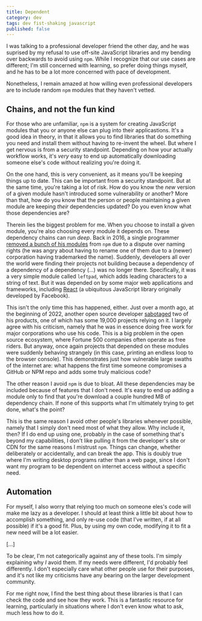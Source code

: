 ```yaml
---
title: Dependent
category: dev
tags: dev fist-shaking javascript
published: false
---
```


I was talking to a professional developer friend the other day, and he was suprised by my refusal to use off-site JavaScript libraries and my bending over backwards to avoid using ``npm``.  While I recognize that our use cases are different; I'm still concerned with learning, so prefer doing things myself, and he has to be a lot more concerned with pace of development.

Nonetheless, I remain amazed at how willing even professional developers are to include random ``npm`` modules that they haven't vetted.

## Chains, and not the fun kind

For those who are unfamiliar, ``npm`` is a system for creating JavaScript modules that you or anyone else can plug into their applicastions.  It's a good idea in theory, in that it allows you to find libraries that do something you need and install them without having to re-invent the wheel.  But where I get nervous is from a security standpoint.  Depending on how your actually workflow works, it's *very* easy to end up automatically downloading someone else's code without realizing you're doing it.

On the one hand, this is very convenient, as it means you'll be keeping things up to date.  This can be important from a security standpoint.  But at the same time, you're taking a lot of risk.  How do you know the *new* version of a given module hasn't introduced some vulnerability or another?  More than that, how do you know that the person or people maintaining a given module are keeping *their* dependencies updated?  Do you even know what those dependencies are?

Therein lies the biggest problem for me.  When you choose to install a given module, you're also choosing every module it depends on.  These dependency chains can run *deep*.  Back in 2016, a single programmer [removed a bunch of his modules](https://qz.com/646467/how-one-programmer-broke-the-internet-by-deleting-a-tiny-piece-of-code/) from ``npm`` due to a dispute over naming rights (he was angry about having to rename one of them due to a (newer) corporation having trademarked the name).  Suddenly, developers all over the world were finding their projects not building because a dependency of a dependency of a dependency (...) was no longer there.  Specifically, it was a very simple module called ``leftpad``, which adds leading characters to a string of text.  But it was depended on by some major web applications and frameworks, including [React](https://en.wikipedia.org/wiki/React_\(JavaScript_library\)) (a ubiquitous JavaScript library originally developed by Facebook).

This isn't the only time this has happened, either.  Just over a month ago, at the beginning of 2022, another open source developer [sabotaged](https://www.bleepingcomputer.com/news/security/dev-corrupts-npm-libs-colors-and-faker-breaking-thousands-of-apps/) two of his products, one of which has some 19,000 projects relying on it.  I largely agree with his criticism, namely that he was in essence doing free work for major corporations who use his code.  This is a big problem in the open source ecosystem, where Fortune 500 companies often operate as free riders.  But anyway, once again projects that depended on these modules were suddenly behaving strangely (in this case, printing an endless loop to the browser console).  This demonstrates just how vulnerable large swaths of the internet are: what happens the first time someone compromises a GitHub or NPM repo and adds some truly malicious code?

The other reason I avoid ``npm`` is due to bloat.  All these dependencies may be included because of features that I don't need.  It's easy to end up adding a module only to find that you're download a couple hundred MB of dependency chain.  If none of this supports what I'm ultimately trying to get done, what's the point?

This is the same reason I avoid other people's libraries whenever possible, namely that I simply don't need most of what they allow.  Why include it, then?  If I do end up using one, probably in the case of something that's beyond my capabilities, I don't like pulling it from the developer's site or CDN for the same reasons I mistrust ``npm``.  Things can change, whether deliberately or accidentally, and can break the app.  This is doubly true where I'm writing desktop programs rather than a web page, since I don't want my program to be dependent on internet access without a specific need.

## Automation

For myself, I also worry that relying too much on someone eles's code will make me lazy as a developer.  I should at least think a little bit about how to accomplish something, and only re-use code (that I've written, if at all possible) if it's a good fit.  Plus, by using my own code, modifying it to fit a new need will be a lot easier.

[...]

To be clear, I'm not categorically against any of these tools.  I'm simply explaining why *I* avoid them.  If my needs were different, I'd probably feel differently.  I don't especially care what other people use for their purposes, and it's not like my criticisms have any bearing on the larger development community.

For me right now, I find the best thing about these libraries is that I can check the code and see how they work.  This is a fantastic resource for learning, particularly in situations where I don't even know what to ask, much less how to do it.  